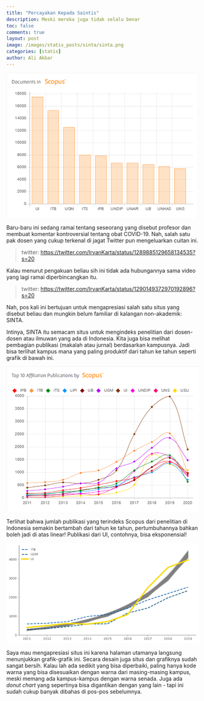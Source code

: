 ```yaml
---
title: "Percayakan Kepada Saintis"
description: Meski mereka juga tidak selalu benar
toc: false
comments: true
layout: post
image: /images/statis_posts/sinta/sinta.png
categories: [statis]
author: Ali Akbar
---
```


![Bar plot](/images/statis_posts/sinta/sinta-1.png "Sumber: http://sinta.ristekbrin.go.id/")

Baru-baru ini sedang ramai tentang seseorang yang disebut profesor dan membuat komentar kontroversial tentang obat COVID-19. Nah, salah satu pak dosen yang cukup terkenal di jagat Twitter pun mengeluarkan cuitan ini.

> twitter: https://twitter.com/IrvanKarta/status/1289885129658134535?s=20

Kalau menurut pengakuan beliau sih ini tidak ada hubungannya sama video yang lagi ramai diperbincangkan itu.

> twitter: https://twitter.com/IrvanKarta/status/1290149372970192896?s=20

Nah, pos kali ini bertujuan untuk mengapresiasi salah satu situs yang disebut beliau dan mungkin belum familiar di kalangan non-akademik: SINTA.

Intinya, SINTA itu semacam situs untuk mengindeks penelitian dari dosen-dosen atau ilmuwan yang ada di Indonesia. Kita juga bisa melihat pembagian publikasi (makalah atau jurnal) berdasarkan kampusnya. Jadi bisa terlihat kampus mana yang paling produktif dari tahun ke tahun seperti grafik di bawah ini.

![Line plot](/images/statis_posts/sinta/sinta-2.png "Sumber: http://sinta.ristekbrin.go.id/")

Terlihat bahwa jumlah publikasi yang terindeks Scopus dari penelitian di Indonesia semakin bertambah dari tahun ke tahun, pertumbuhannya bahkan boleh jadi di atas linear! Publikasi dari UI, contohnya, bisa eksponensial!

![Exponential growth](/images/statis_posts/sinta/sinta.png "Garis abu-abu adalah hasil regresi Poisson GLM ke data UI")

Saya mau mengapresiasi situs ini karena halaman utamanya langsung menunjukkan grafik-grafik ini. Secara desain juga situs dan grafiknya sudah sangat bersih. Kalau lah ada sedikit yang bisa diperbaiki, paling hanya kode warna yang bisa disesuaikan dengan warna dari masing-masing kampus, meski memang ada kampus-kampus dengan warna senada. Juga ada *donut chart* yang sepertinya bisa digantikan dengan yang lain - tapi ini sudah cukup banyak dibahas di pos-pos sebelumnya.